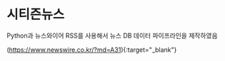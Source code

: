 # 시티즌뉴스

Python과 뉴스와이어 RSS를 사용해서 뉴스 DB 데이터 파이프라인을 제작하였음

(https://www.newswire.co.kr/?md=A31){:target="_blank"}
